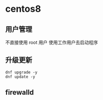 # centos8 

## 用户管理
不直接使用 root 用户
使用工作用户去启动程序


## 升级更新
```
dnf upgrade -y
dnf update -y
```



## firewalld 

